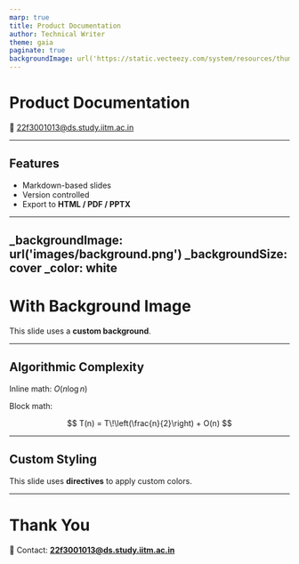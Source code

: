 ```yaml
---
marp: true
title: Product Documentation
author: Technical Writer
theme: gaia
paginate: true
backgroundImage: url('https://static.vecteezy.com/system/resources/thumbnails/033/351/258/small_2x/beautiful-bright-wallpaper-nature-background-ai-generated-photo.jpg')
---
```


# Product Documentation

📧 22f3001013@ds.study.iitm.ac.in  

---

## Features

- Markdown-based slides
- Version controlled
- Export to **HTML / PDF / PPTX**

---

_backgroundImage: url('images/background.png')
_backgroundSize: cover
_color: white
---

# With Background Image

This slide uses a **custom background**.

---

## Algorithmic Complexity

Inline math: $O(n \log n)$

Block math:

$$
T(n) = T\!\left(\frac{n}{2}\right) + O(n)
$$

---

## Custom Styling

<!-- _color: #d33682 -->
<!-- _backgroundColor: #fdf6e3 -->

This slide uses **directives** to apply custom colors.

---

# Thank You

📧 Contact: **22f3001013@ds.study.iitm.ac.in**

